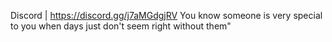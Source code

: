 Discord | https://discord.gg/j7aMGdgjRV
You know someone is very special to you when days just don't seem right without them"
